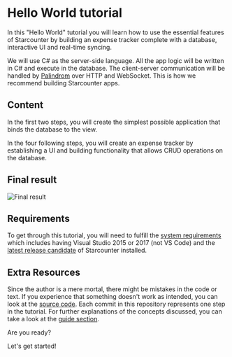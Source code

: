 # Hello World tutorial

In this "Hello World" tutorial you will learn how to use the essential features of Starcounter by building an expense tracker complete with a database, interactive UI and real-time syncing.

We will use C\# as the server-side language. All the app logic will be written in C\# and execute in the database. The client-server communication will be handled by [Palindrom](../../topic-guides/blendable-web-apps/palindrom.md) over HTTP and WebSocket. This is how we recommend building Starcounter apps.

## Content  <a id="content"></a>

In the first two steps, you will create the simplest possible application that binds the database to the view.

In the four following steps, you will create an expense tracker by establishing a UI and building functionality that allows CRUD operations on the database.

## Final result  <a id="final-result"></a>

![Final result](https://blobscdn.gitbook.com/v0/b/gitbook-28427.appspot.com/o/assets%2Fstarcounter%2Fe48b74d0-8680-11e7-9944-1f85270462c6%2Fe504c380-8680-11e7-9944-1f85270462c6%2Fresizedpart6.gif?generation=1503327411295174&alt=media)

## Requirements  <a id="requirements"></a>

To get through this tutorial, you will need to fulfill the [system requirements](http://starcounter.io/download/) which includes having Visual Studio 2015 or 2017 \(not VS Code\) and the [latest release candidate](http://downloads.starcounter.com/download) of Starcounter installed.

## Extra Resources  <a id="extra-resources"></a>

Since the author is a mere mortal, there might be mistakes in the code or text. If you experience that something doesn't work as intended, you can look at the [source code](https://github.com/Starcounter/HelloWorld). Each commit in this repository represents one step in the tutorial. For further explanations of the concepts discussed, you can take a look at the [guide section](../../topic-guides/).

Are you ready?

Let's get started!

